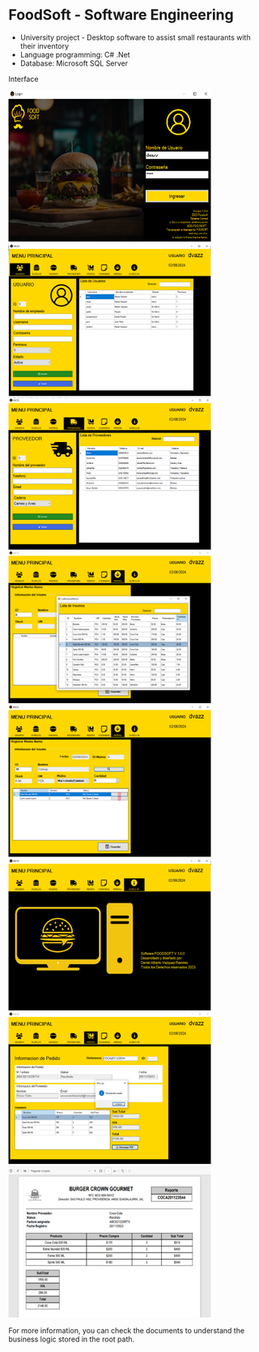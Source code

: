# FoodSoft - Software Engineering
- University project - Desktop software to assist small restaurants with their inventory
- Language programming: C# .Net
- Database: Microsoft SQL Server

Interface
<div>
  <img src="Images/fd01.PNG" height="300" width="400" />
  <img src="Images/fd02.PNG" height="300" width="400" />
</div>
<div>
  <img src="Images/fd03.PNG" height="300" width="400" />
  <img src="Images/fd04.PNG" height="300" width="400" />
</div>
<div>
  <img src="Images/fd05.PNG" height="300" width="400" />
  <img src="Images/fd06.PNG" height="300" width="400" />
</div>
<div>
  <img src="Images/fd07.PNG" height="300" width="400" />
  <img src="Images/fd08.PNG" height="300" width="400" />
</div>

For more information, you can check the documents to understand the business logic stored in the root path.

